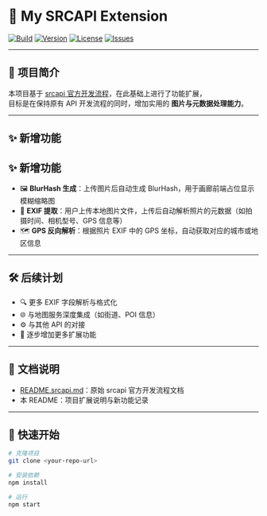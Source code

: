# 📸 My SRCAPI Extension  

[![Build](https://img.shields.io/github/actions/workflow/status/augustqin0806/srcapi/ci.yml?branch=main)](https://github.com/augustqin0806/srcapi/actions)
[![Version](https://img.shields.io/github/v/release/augustqin0806/srcapi?sort=semver)](https://github.com/augustqin0806/srcapi/releases)
[![License](https://img.shields.io/github/license/augustqin0806/srcapi)](./LICENSE)
[![Issues](https://img.shields.io/github/issues/augustqin0806/srcapi)](https://github.com/augustqin0806/srcapi/issues)

---

## 📖 项目简介
本项目基于 [srcapi 官方开发流程](./README.srcapi.md)，在此基础上进行了功能扩展，  
目标是在保持原有 API 开发流程的同时，增加实用的 **图片与元数据处理能力**。  

---

## ✨ 新增功能
## ✨ 新增功能
- 🖼️ **BlurHash 生成**：上传图片后自动生成 BlurHash，用于画廊前端占位显示模糊缩略图  
- 🧾 **EXIF 提取**：用户上传本地图片文件，上传后自动解析照片的元数据（如拍摄时间、相机型号、GPS 信息等）  
- 🗺️ **GPS 反向解析**：根据照片 EXIF 中的 GPS 坐标，自动获取对应的城市或地区信息

---

## 🛠️ 后续计划
- 🔍 更多 EXIF 字段解析与格式化  
- 🌐 与地图服务深度集成（如街道、POI 信息）
- ⚙️ 与其他 API 的对接  
- 🚀 逐步增加更多扩展功能  

---

## 📂 文档说明
- [README.srcapi.md](./README.srcapi.md)：原始 srcapi 官方开发流程文档  
- 本 README：项目扩展说明与新功能记录  

---

## 🚀 快速开始
```bash
# 克隆项目
git clone <your-repo-url>

# 安装依赖
npm install   

# 运行
npm start     
